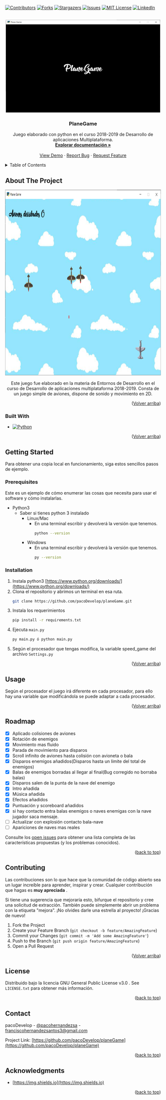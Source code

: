 
<a name="readme-top"></a>

[![Contributors][contributors-shield]][contributors-url]
[![Forks][forks-shield]][forks-url]
[![Stargazers][stars-shield]][stars-url]
[![Issues][issues-shield]][issues-url]
[![MIT License][license-shield]][license-url]
[![LinkedIn][linkedin-shield]][linkedin-url]



<!-- PROJECT LOGO -->
<br />
<div align="center">
  <a href="https://github.com/pacoDevelop/planeGame">
    <img src="images_readme/logo.png" alt="Logo" width="500" height="300">
  </a>

<h3 align="center">PlaneGame</h3>

  <p align="center">
	Juego elaborado con python en el curso 2018-2019 de Desarrollo de aplicaciones Multiplataforma.
    <br />
    <a href="https://github.com/pacoDevelop/planeGame"><strong>Explorar documentación »</strong></a>
    <br />
    <br />
    <a href="https://github.com/pacoDevelop/planeGame">View Demo</a>
    ·
    <a href="https://github.com/pacoDevelop/planeGame/issues">Report Bug</a>
    ·
    <a href="https://github.com/pacoDevelop/planeGame/issues">Request Feature</a>
  </p>
</div>



<!-- TABLE OF CONTENTS -->
<details>
  <summary>Table of Contents</summary>
  <ol>
    <li>
      <a href="#about-the-project">About The Project</a>
      <ul>
        <li><a href="#built-with">Built With</a></li>
      </ul>
    </li>
    <li>
      <a href="#getting-started">Getting Started</a>
      <ul>
        <li><a href="#prerequisites">Prerequisites</a></li>
        <li><a href="#installation">Installation</a></li>
      </ul>
    </li>
    <li><a href="#usage">Usage</a></li>
    <li><a href="#roadmap">Roadmap</a></li>
    <li><a href="#contributing">Contributing</a></li>
    <li><a href="#license">License</a></li>
    <li><a href="#contact">Contact</a></li>
    <li><a href="#acknowledgments">Acknowledgments</a></li>
  </ol>
</details>



<!-- ABOUT THE PROJECT -->
## About The Project
<div align="center">
<img src="images_readme/juego.png" alt="Juego" width="900" height="600">

Este juego fue elaborado en la materia de Entornos de Desarrollo en el curso de Desarrollo de aplicaciones multiplataforma 2018-2019. Consta de un juego simple de aviones, dispone de sonido y movimiento en 2D.
</div>
<p align="right">(<a href="#readme-top">Volver arriba</a>)</p>



### Built With

* [![Python][Python3]][Python-url]

<p align="right">(<a href="#readme-top">Volver arriba</a>)</p>



<!-- GETTING STARTED -->
## Getting Started

 Para obtener una copia local en funcionamiento, siga estos sencillos pasos de ejemplo.

### Prerequisites

Este es un ejemplo de cómo enumerar las cosas que necesita para usar el software y cómo instalarlas.
* Python3
	* Saber si tienes python 3 instalado
		* Linux/Mac
			* En una terminal escribir y devolverá la versión que tenemos.
				``` sh
				python --version
				```
		* Windows
			* En una terminal escribir y devolverá la versión que tenemos.
				``` sh
				py --version
				```
			
### Installation

1. Instala python3 [https://www.python.org/downloads/](https://www.python.org/downloads/)
2. Clona el repositorio y abrimos un terminal en esa ruta.
   ```sh
   git clone https://github.com/pacoDevelop/planeGame.git
   ```
3. Instala los requerimientos
   ```sh
   pip install -r requirements.txt
   ```
4. Ejecuta  `main.py`
   ```sh
   py main.py ó python main.py
   ```
5. Según el procesador que tengas modifica, la variable speed_game  del archivo  `Settings.py`
<p align="right">(<a href="#readme-top">Volver arriba</a>)</p>



<!-- USAGE EXAMPLES -->
## Usage

Según el procesador el juego irá diferente en cada procesador, para ello hay una variable que modificándola se puede adaptar a cada procesador.




<p align="right">(<a href="#readme-top">Volver arriba</a>)</p>



<!-- ROADMAP -->
## Roadmap
- [x] Aplicado colisiones de aviones
- [x] Rotación de enemigos
- [x] Movimiento mas fluido
- [x] Parada de movimiento para disparos
- [x] Scroll infinito de aviones hasta colisión con avioneta o bala
- [x] Disparos enemigos añadidos(Disparos hasta un límite del total de enemigos)
- [x] Balas de enemigos borradas al llegar al final(Bug corregido no borraba balas)
- [x] Disparos salen de la punta de la nave del enemigo
- [x] Intro añadida
- [x] Música añadida
- [x] Efectos añadidos
- [x] Puntuación y scoreboard añadidos
- [x] si hay contacto entra balas enemigos o naves enemigas con la nave jugador saca mensaje.
- [ ] Actualizar con explosión contacto bala-nave
- [ ] Apariciones de naves mas reales

Consulte los [open issues](https://github.com/pacoDevelop/planeGame/issues) para obtener una lista completa de las características propuestas (y los problemas conocidos).
<p align="right">(<a href="#readme-top">back to top</a>)</p>



<!-- CONTRIBUTING -->
## Contributing
Las contribuciones son lo que hace que la comunidad de código abierto sea un lugar increíble para aprender, inspirar y crear. Cualquier contribución que hagas es **muy apreciada** .

Si tiene una sugerencia que mejoraría esto, bifurque el repositorio y cree una solicitud de extracción. También puede simplemente abrir un problema con la etiqueta "mejora". ¡No olvides darle una estrella al proyecto! ¡Gracias de nuevo!

1. Fork the Project
2. Create your Feature Branch (`git checkout -b feature/AmazingFeature`)
3. Commit your Changes (`git commit -m 'Add some AmazingFeature'`)
4. Push to the Branch (`git push origin feature/AmazingFeature`)
5. Open a Pull Request

<p align="right">(<a href="#readme-top">Volver arriba</a>)</p>



<!-- LICENSE -->
## License

Distribuido bajo la licencia GNU General Public License v3.0 . See `LICENSE.txt` para obtener más información.

<p align="right">(<a href="#readme-top">back to top</a>)</p>



<!-- CONTACT -->
## Contact

pacoDevelop - [@pacohernandezsa](https://twitter.com/pacohernandezsa) - franciscohernandezsantos3@gmail.com

Project Link: [https://github.com/pacoDevelop/planeGame](https://github.com/pacoDevelop/planeGame)

<p align="right">(<a href="#readme-top">back to top</a>)</p>



<!-- ACKNOWLEDGMENTS -->
## Acknowledgments

* [https://img.shields.io](https://img.shields.io)


<p align="right">(<a href="#readme-top">back to top</a>)</p>



<!-- MARKDOWN LINKS & IMAGES -->
<!-- https://www.markdownguide.org/basic-syntax/#reference-style-links -->
[contributors-shield]: https://img.shields.io/github/contributors/pacoDevelop/planeGame.svg?style=for-the-badge
[contributors-url]: https://github.com/pacoDevelop/planeGame/graphs/contributors
[forks-shield]: https://img.shields.io/github/forks/pacoDevelop/planeGame.svg?style=for-the-badge
[forks-url]: https://github.com/pacoDevelop/planeGame/network/members
[stars-shield]: https://img.shields.io/github/stars/pacoDevelop/planeGame.svg?style=for-the-badge
[stars-url]: https://github.com/pacoDevelop/planeGame/stargazers
[issues-shield]: https://img.shields.io/github/issues/pacoDevelop/planeGame.svg?style=for-the-badge
[issues-url]: https://github.com/pacoDevelop/planeGame/issues
[license-shield]: https://img.shields.io/github/license/pacoDevelop/planeGame.svg?style=for-the-badge
[license-url]: https://github.com/pacoDevelop/planeGame/blob/master/LICENSE.txt
[linkedin-shield]: https://img.shields.io/badge/-LinkedIn-black.svg?style=for-the-badge&logo=linkedin&colorB=555
[linkedin-url]: https://linkedin.com/in/francisco-hernandez-santos
[product-screenshot]: images/screenshot.png
[Next.js]: https://img.shields.io/badge/next.js-000000?style=for-the-badge&logo=nextdotjs&logoColor=white
[Python3]: https://img.shields.io/badge/python-3670A0?style=for-the-badge&logo=python&logoColor=ffdd54
[Next-url]: https://nextjs.org/
[Python-url]: https://python.org/
[React.js]: https://img.shields.io/badge/React-20232A?style=for-the-badge&logo=react&logoColor=61DAFB
[React-url]: https://reactjs.org/
[Vue.js]: https://img.shields.io/badge/Vue.js-35495E?style=for-the-badge&logo=vuedotjs&logoColor=4FC08D
[Vue-url]: https://vuejs.org/
[Angular.io]: https://img.shields.io/badge/Angular-DD0031?style=for-the-badge&logo=angular&logoColor=white
[Angular-url]: https://angular.io/
[Svelte.dev]: https://img.shields.io/badge/Svelte-4A4A55?style=for-the-badge&logo=svelte&logoColor=FF3E00
[Svelte-url]: https://svelte.dev/
[Laravel.com]: https://img.shields.io/badge/Laravel-FF2D20?style=for-the-badge&logo=laravel&logoColor=white
[Laravel-url]: https://laravel.com
[Bootstrap.com]: https://img.shields.io/badge/Bootstrap-563D7C?style=for-the-badge&logo=bootstrap&logoColor=white
[Bootstrap-url]: https://getbootstrap.com
[JQuery.com]: https://img.shields.io/badge/jQuery-0769AD?style=for-the-badge&logo=jquery&logoColor=white
[JQuery-url]: https://jquery.com 
